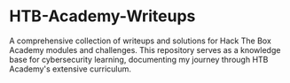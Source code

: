 # HTB-Academy-Writeups
A comprehensive collection of writeups and solutions for Hack The Box Academy modules and challenges. This repository serves as a knowledge base for cybersecurity learning, documenting my journey through HTB Academy's extensive curriculum.
